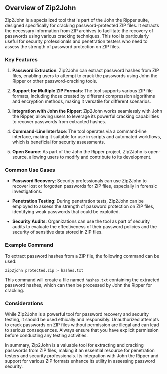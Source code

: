 ## Overview of Zip2John

Zip2John is a specialized tool that is part of the John the Ripper suite, designed specifically for cracking password-protected ZIP files. It extracts the necessary information from ZIP archives to facilitate the recovery of passwords using various cracking techniques. This tool is particularly useful for security professionals and penetration testers who need to assess the strength of password protection on ZIP files.
### Key Features

1. **Password Extraction**: Zip2John can extract password hashes from ZIP files, enabling users to attempt to crack the passwords using John the Ripper or other password-cracking tools.

2. **Support for Multiple ZIP Formats**: The tool supports various ZIP file formats, including those created by different compression algorithms and encryption methods, making it versatile for different scenarios.

3. **Integration with John the Ripper**: Zip2John works seamlessly with John the Ripper, allowing users to leverage its powerful cracking capabilities to recover passwords from extracted hashes.

4. **Command-Line Interface**: The tool operates via a command-line interface, making it suitable for use in scripts and automated workflows, which is beneficial for security assessments.

5. **Open Source**: As part of the John the Ripper project, Zip2John is open-source, allowing users to modify and contribute to its development.
### Common Use Cases

- **Password Recovery**: Security professionals can use Zip2John to recover lost or forgotten passwords for ZIP files, especially in forensic investigations.

- **Penetration Testing**: During penetration tests, Zip2John can be employed to assess the strength of password protection on ZIP files, identifying weak passwords that could be exploited.

- **Security Audits**: Organizations can use the tool as part of security audits to evaluate the effectiveness of their password policies and the security of sensitive data stored in ZIP files.
### Example Command

To extract password hashes from a ZIP file, the following command can be used:
```
zip2john protected.zip > hashes.txt
```
This command will create a file named `hashes.txt` containing the extracted password hashes, which can then be processed by John the Ripper for cracking.

### Considerations

While Zip2John is a powerful tool for password recovery and security testing, it should be used ethically and responsibly. Unauthorized attempts to crack passwords on ZIP files without permission are illegal and can lead to serious consequences. Always ensure that you have explicit permission before conducting any testing activities.

In summary, Zip2John is a valuable tool for extracting and cracking passwords from ZIP files, making it an essential resource for penetration testers and security professionals. Its integration with John the Ripper and support for various ZIP formats enhance its utility in assessing password security.